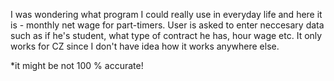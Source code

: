 I was wondering what program I could really use in everyday life and here it is - monthly net wage for part-timers.
User is asked to enter neccesary data such as if he's student, what type of contract he has, hour wage etc.
It only works for CZ since I don't have idea how it works anywhere else.

*it might be not 100 % accurate!
